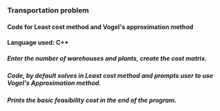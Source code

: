### Transportation problem  

#### Code for Least cost method and Vogel's approximation method

#### Language used: C++

##### Enter the number of warehouses and plants, create the cost matrix. 
##### Code, by default solves in Least cost method and prompts user to use Vogel's Approximation method.

##### Prints the basic feasibility cost in the end of the program.